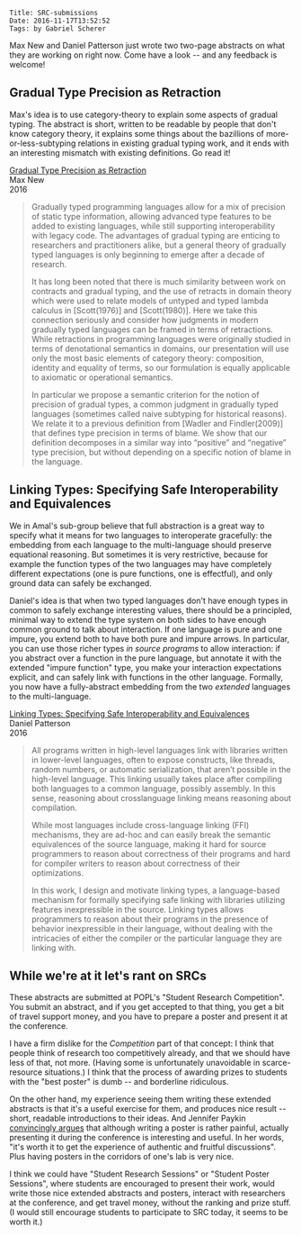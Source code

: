     Title: SRC-submissions
    Date: 2016-11-17T13:52:52
    Tags: by Gabriel Scherer

Max New and Daniel Patterson just wrote two two-page abstracts on what
they are working on right now. Come have a look -- and any feedback is
welcome!

<!-- more -->

## Gradual Type Precision as Retraction

Max's idea is to use category-theory to explain some aspects of
gradual typing. The abstract is short, written to be readable by
people that don't know category theory, it explains some things about
the bazillions of more-or-less-subtyping relations in existing gradual
typing work, and it ends with an interesting mismatch with existing
definitions. Go read it!

[Gradual Type Precision as Retraction]()  
Max New  
2016

> Gradually typed programming languages allow for a mix of precision
> of static type information, allowing advanced type features to be
> added to existing languages, while still supporting interoperability
> with legacy code. The advantages of gradual typing are enticing to
> researchers and practitioners alike, but a general theory of
> gradually typed languages is only beginning to emerge after a decade
> of research.
>
> It has long been noted that there is much similarity between work on
> contracts and gradual typing, and the use of retracts in domain
> theory which were used to relate models of untyped and typed lambda
> calculus in [Scott(1976)] and [Scott(1980)]. Here we take this
> connection seriously and consider how judgments in modern gradually
> typed languages can be framed in terms of retractions. While
> retractions in programming languages were originally studied in
> terms of denotational semantics in domains, our presentation will
> use only the most basic elements of category theory: composition,
> identity and equality of terms, so our formulation is equally
> applicable to axiomatic or operational semantics.
>
> In particular we propose a semantic criterion for the notion of
> precision of gradual types, a common judgment in gradually typed
> languages (sometimes called naive subtyping for
> historical reasons). We relate it to a previous definition from
> [Wadler and Findler(2009)] that defines type precision in terms of
> blame. We show that our definition decomposes in a similar way into
> “positive” and “negative” type precision, but without depending on
> a specific notion of blame in the language.

## Linking Types: Specifying Safe Interoperability and Equivalences

We in Amal's sub-group believe that full abstraction is a great way to
specify what it means for two languages to interoperate gracefully:
the embedding from each language to the multi-language should preserve
equational reasoning. But sometimes it is very restrictive, because
for example the function types of the two languages may have
completely different expectations (one is pure functions, one
is effectful), and only ground data can safely be exchanged.

Daniel's idea is that when two typed languages don't have enough types
in common to safely exchange interesting values, there should be
a principled, minimal way to extend the type system on both sides to
have enough common ground to talk about interaction. If one language
is pure and one impure, you extend both to have both pure and impure
arrows. In particular, you can use those richer types *in source
programs* to allow interaction: if you abstract over a function in the
pure language, but annotate it with the extended "impure function"
type, you make your interaction expectations explicit, and can safely
link with functions in the other language. Formally, you now have
a fully-abstract embedding from the two *extended* languages to the
multi-language.

[Linking Types: Specifying Safe Interoperability and Equivalences](https://dbp.io/pubs/2016/linking-types-poplsrc2017-proposal.pdf)  
Daniel Patterson  
2016

> All programs written in high-level languages link with libraries
> written in lower-level languages, often to expose constructs, like
> threads, random numbers, or automatic serialization, that aren’t
> possible in the high-level language. This linking usually takes
> place after compiling both languages to a common language, possibly
> assembly. In this sense, reasoning about crosslanguage linking means
> reasoning about compilation.
>
> While most languages include cross-language linking (FFI)
> mechanisms, they are ad-hoc and can easily break the semantic
> equivalences of the source language, making it hard for source
> programmers to reason about correctness of their programs and hard
> for compiler writers to reason about correctness of their
> optimizations.
>
> In this work, I design and motivate linking types, a language-based
> mechanism for formally specifying safe linking with libraries
> utilizing features inexpressible in the source. Linking types allows
> programmers to reason about their programs in the presence of
> behavior inexpressible in their language, without dealing with the
> intricacies of either the compiler or the particular language they
> are linking with.


## While we're at it let's rant on SRCs

These abstracts are submitted at POPL's "Student Research
Competition". You submit an abstract, and if you get accepted to that
thing, you get a bit of travel support money, and you have to prepare
a poster and present it at the conference.

I have a firm dislike for the *Competition* part of that concept:
I think that people think of research too competitively already, and
that we should have less of that, not more. (Having some is
unfortunately unavoidable in scarce-resource situations.) I think that
the process of awarding prizes to students with the "best poster" is
dumb -- and borderline ridiculous.

On the other hand, my experience seeing them writing these extended
abstracts is that it's a useful exercise for them, and produces nice
result -- short, readable introductions to their ideas. And Jennifer
Paykin [convincingly
argues](https://github.com/gasche/icfp2016-blog/blob/master/SVs/jennifer_paykin.md)
that although writing a poster is rather painful, actually presenting
it during the conference is interesting and useful. In her words,
"it's worth it to get the experience of authentic and fruitful
discussions". Plus having posters in the corridors of one's lab is very
nice.

I think we could have "Student Research Sessions" or "Student Poster
Sessions", where students are encouraged to present their work, would
write those nice extended abstracts and posters, interact with
researchers at the conference, and get travel money, without the
ranking and prize stuff. (I would still encourage students to
participate to SRC today, it seems to be worth it.)